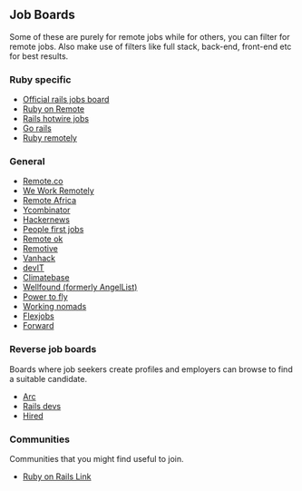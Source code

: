 ## Job Boards
Some of these are purely for remote jobs while for others, you can filter for remote jobs. Also make use of filters like full stack, back-end, front-end etc for best results.

### Ruby specific
- [Official rails jobs board](https://jobs.rubyonrails.org/)
- [Ruby on Remote](https://rubyonremote.com/)
- [Rails hotwire jobs](https://railshotwirejobs.com/)
- [Go rails](https://jobs.gorails.com/)
- [Ruby remotely](https://rubyremotely.com)

### General
- [Remote.co](https://remote.co/)
- [We Work Remotely](https://weworkremotely.com)
- [Remote Africa](https://remoteafrica.io/)
- [Ycombinator](https://www.ycombinator.com/jobs)
- [Hackernews](https://hnhiring.com/)
- [People first jobs](https://peoplefirstjobs.com/)
- [Remote ok](https://remoteok.com/)
- [Remotive](https://remotive.io/)
- [Vanhack](https://vanhack.com/)
- [devIT](https://devitjobs.uk/)
- [Climatebase](https://climatebase.org/)
- [Wellfound (formerly AngelList)](https://wellfound.com/)
- [Power to fly](https://powertofly.com/)
- [Working nomads](https://www.workingnomads.co/)
- [Flexjobs](https://www.flexjobs.com/)
- [Forward](https://work.withforward.com/)

### Reverse job boards
Boards where job seekers create profiles and employers can browse to find a suitable candidate.

- [Arc](https://arc.dev/)
- [Rails devs](https://railsdevs.com/)
- [Hired](https://hired.com/)

### Communities
Communities that you might find useful to join.

- [Ruby on Rails Link](https://rubyonrails-link.slack.com)

